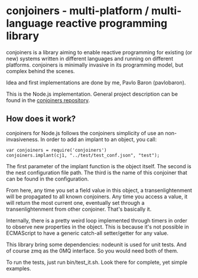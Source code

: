 # conjoiners - multi-platform / multi-language reactive programming library

conjoiners is a library aiming to enable reactive programming for
existing (or new) systems written in different languages and running
on different platforms. conjoiners is minimally invasive in its
programming model, but complex behind the scenes.

Idea and first implementations are done by me, Pavlo Baron (pavlobaron).

This is the Node.js implementation. General project description can be
found in the [conjoiners repository](https://github.com/conjoiners/conjoiners).

## How does it work?

conjoiners for Node.js follows the conjoiners simplicity of use an
non-invasiveness. In order to add an implant to an object, you call:

    var conjoiners = require('conjoiners')
    conjoiners.implant(cj1, "../test/test_conf.json", "test");
    
The first parameter of the implant function is the object itself. The
second is the nest configuration file path. The third is the name of
this conjoiner that can be found in the configuration.

From here, any time you set a field value in this object, a
transenlightenment will be propagated to all known conjoiners. Any
time you access a value, it will return the most current one,
eventually set through a transenlightenment from other
conjoiner. That's basically it.

Internally, there is a pretty weird loop implemented through timers in
order to observe new properties in the object. This is because it's
not possible in ECMAScript to have a generic catch-all setter/getter
for any value.

This library bring some dependencies: nodeunit is used for unit
tests. And of course zmq as the 0MQ interface. So you would need both
of them.

To run the tests, just run bin/test_it.sh. Look there for complete,
yet simple examples.
